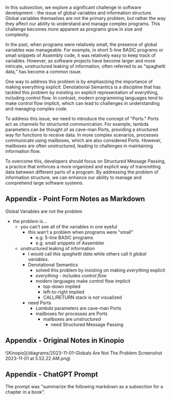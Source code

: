 
In this subsection, we explore a significant challenge in software development - the issue of global variables and information structure. Global variables themselves are not the primary problem, but rather the way they affect our ability to understand and manage complex programs. This challenge becomes more apparent as programs grow in size and complexity.

In the past, when programs were relatively small, the presence of global variables was manageable. For example, in short 5-line BASIC programs or small snippets of Assembly code, it was relatively easy to keep track of variables. However, as software projects have become larger and more intricate, unstructured leaking of information, often referred to as "spaghetti data," has become a common issue.

One way to address this problem is by emphasizing the importance of making everything explicit. Denotational Semantics is a discipline that has tackled this problem by insisting on explicit representation of everything, including control flow. In contrast, modern programming languages tend to make control flow implicit, which can lead to challenges in understanding and managing complex code.

To address this issue, we need to introduce the concept of "Ports." Ports act as channels for structured communication. For example, lambda parameters can be thought of as cave-man Ports, providing a structured way for functions to receive data. In more complex scenarios, processes communicate using mailboxes, which are also considered Ports. However, mailboxes are often unstructured, leading to challenges in maintaining information flow.

To overcome this, developers should focus on Structured Message Passing, a practice that enforces a more organized and explicit way of transmitting data between different parts of a program. By addressing the problem of information structure, we can enhance our ability to manage and comprehend large software systems.

## Appendix - Point Form Notes as Markdown

Global Variables are not the problem
- the problem is...
	- you can't see all of the variables in one eyeful
		- this wan't a problem when programs were "small"
			- e.g. 5-line BASIC programs
			- e.g. small snippets of Assembler
	- unstructured leaking of information
		- I would call this *spaghetti data* while others call it *global variables*.
		- Denotational Semantics
			- solved this problem by insisting on making *everything* explicit
			- *everything* - includes *control flow*
			- modern languages make control flow implicit
				- top-down implied
				- left-to-right implied
				- CALL/RETURN stack is not visualized
		- need Ports
			- *Lambda* parameters are cave-man Ports
			- mailboxes for processes are Ports
				- mailboxes are *unstructured*
					- need Structured Message Passing

## Appendix - Original Notes in Kinopio

![Kinopio](/diagrams/2023-11-01-Globals Are Not The Problem Screenshot 2023-11-01 at 5.52.22 AM.png)
## Appendix - ChatGPT Prompt

The prompt was "summarize the following markdown as a subsection for a chapter in a book".
